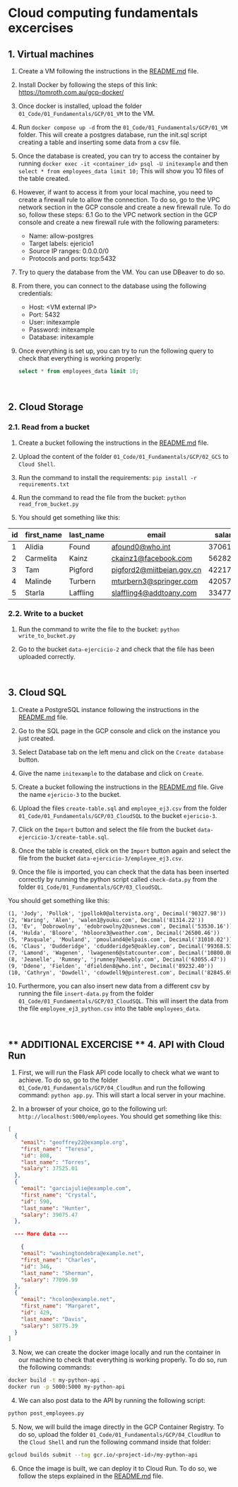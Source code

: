 # Cloud computing fundamentals excercises

## 1. Virtual machines

1. Create a VM following the instructions in the [README.md](/00_DocAux/GCP/README.md) file.

2. Install Docker by following the steps of this link: https://tomroth.com.au/gcp-docker/
   
3. Once docker is installed, upload the folder `01_Code/01_Fundamentals/GCP/01_VM` to the VM.

4. Run `docker compose up -d` from the `01_Code/01_Fundamentals/GCP/01_VM` folder. This will create a postgres database, run the init.sql script creating a table and inserting some data from a csv file.
   
5. Once the database is created, you can try to access the container by running `docker exec -it <container_id> psql -U initexample` and then `select * from employees_data limit 10;` This will show you 10 files of the table created.
   
6. However, if want to access it from your local machine, you need to create a firewall rule to allow the connection. To do so, go to the VPC network section in the GCP console and create a new firewall rule. To do so, follow these steps:
    6.1 Go to the VPC network section in the GCP console and create a new firewall rule with the following parameters:
    - Name: allow-postgres
    - Target labels: ejericio1
    - Source IP ranges: 0.0.0.0/0
    - Protocols and ports: tcp:5432

7. Try to query the database from the VM. You can use DBeaver to do so.

8. From there, you can connect to the database using the following credentials:
   - Host: \<VM external IP\>
   - Port: 5432
   - User: initexample
   - Password: initexample
   - Database: initexample

9. Once everything is set up, you can try to run the following query to check that everything is working properly:
   ```sql
   select * from employees_data limit 10;
   ```

<br>

## 2. Cloud Storage

### 2.1. Read from a bucket

   1. Create a bucket following the instructions in the [README.md](/00_DocAux/GCP/README.md) file.

   2. Upload the content of the folder `01_Code/01_Fundamentals/GCP/02_GCS` to `Cloud Shell`.

   3. Run the command to install the requirements: `pip install -r requirements.txt`

   4. Run the command to read the file from the bucket: `python read_from_bucket.py`

   5. You should get something like this:
   

| id | first_name | last_name | email | salary |
| --- | --- | --- | --- | --- |
| 1 | Alidia | Found |  afound0@who.int | 37061.15 |
| 2 | Carmelita | Kainz | ckainz1@facebook.com | 56282.20 |
| 3 | Tam | Pigford | pigford2@miitbeian.gov.cn | 42217.15 |
| 4 | Malinde | Turbern | mturbern3@springer.com | 42057.87 |
| 5 | Starla | Laffling |  slaffling4@addtoany.com | 33477.31 |


### 2.2. Write to a bucket

   1. Run the command to write the file to the bucket: `python write_to_bucket.py`

   2. Go to the bucket `data-ejercicio-2` and check that the file has been uploaded correctly.


<br>

## 3. Cloud SQL
   
1. Create a PostgreSQL instance following the instructions in the [README.md](/00_DocAux/GCP/README.md) file.

2. Go to the SQL page in the GCP console and click on the instance you just created.
   
3. Select Database tab on the left menu and click on the `Create database` button.

4. Give the name `initexample` to the database and click on `Create`.


5. Create a bucket following the instructions in the [README.md](/00_DocAux/GCP/README.md) file. Give the name `ejericio-3` to the bucket.

6. Upload the files `create-table.sql` and `employee_ej3.csv` from the folder `01_Code/01_Fundamentals/GCP/03_CloudSQL` to the bucket `ejericio-3`.

7. Click on the `Import` button and select the file from the bucket `data-ejercicio-3/create-table.sql`.


8. Once the table is created, click on the `Import` button again and select the file from the bucket `data-ejercicio-3/employee_ej3.csv`.


9. Once the file is imported, you can check that the data has been inserted correctly by running the python script called `check-data.py` from the folder `01_Code/01_Fundamentals/GCP/03_CloudSQL`.

You should get something like this:

```txt
(1, 'Jody', 'Pollok', 'jpollok0@altervista.org', Decimal('90327.98'))
(2, 'Waring', 'Alen', 'walen1@youku.com', Decimal('81314.22'))
(3, 'Ev', 'Dobrowolny', 'edobrowolny2@usnews.com', Decimal('53530.16'))
(4, 'Hulda', 'Bloore', 'hbloore3@weather.com', Decimal('26500.46'))
(5, 'Pasquale', 'Mouland', 'pmouland4@elpais.com', Decimal('31010.02'))
(6, 'Claus', 'Dudderidge', 'cdudderidge5@oakley.com', Decimal('99368.53'))
(7, 'Lamond', 'Wagenen', 'lwagenen6@statcounter.com', Decimal('10800.08'))
(8, 'Jeanelle', 'Rumney', 'jrumney7@weebly.com', Decimal('63055.47'))
(9, 'Ddene', 'Fielden', 'dfielden8@who.int', Decimal('89232.40'))
(10, 'Cathryn', 'Dowdell', 'cdowdell9@pinterest.com', Decimal('82845.69'))
```


10. Furthermore, you can also insert new data from a different csv by running the file `insert-data.py` from the folder `01_Code/01_Fundamentals/GCP/03_CloudSQL`. This will insert the data from the file `employee_ej3_python.csv` into the table `employees_data`.


<br>

## ** ADDITIONAL EXCERCISE ** 4. API with Cloud Run

1. First, we will run the Flask API code locally to check what we want to achieve. To do so, go to the folder `01_Code/01_Fundamentals/GCP/04_CloudRun` and run the following command: `python app.py`. This will start a local server in your machine.

2. In a browser of your choice, go to the following url: `http://localhost:5000/employees`. You should get something like this:

```json
[
  {
    "email": "geoffrey22@example.org",
    "first_name": "Teresa",
    "id": 808,
    "last_name": "Torres",
    "salary": 37525.01
  },
  {
    "email": "garciajulie@example.com",
    "first_name": "Crystal",
    "id": 590,
    "last_name": "Hunter",
    "salary": 39075.47
  },

  --- More data ---

    {
    "email": "washingtondebra@example.net",
    "first_name": "Charles",
    "id": 346,
    "last_name": "Sherman",
    "salary": 77096.99
  },
  {
    "email": "hcolon@example.net",
    "first_name": "Margaret",
    "id": 429,
    "last_name": "Davis",
    "salary": 58775.39
  }
]

```

3. Now, we can create the docker image locally and run the container in our machine to check that everything is working properly. To do so, run the following commands:

```bash
docker build -t my-python-api .
docker run -p 5000:5000 my-python-api
```
4. We can also post data to the API by running the following script:

```bash
python post_employees.py
```

5. Now, we will build the image directly in the GCP Container Registry. To do so, upload the folder `01_Code/01_Fundamentals/GCP/04_CloudRun` to the `Cloud Shell` and run the following command inside that folder:

```bash
gcloud builds submit --tag gcr.io/<project-id>/my-python-api
```

6. Once the image is built, we can deploy it to Cloud Run. To do so, we follow the steps explained in the [README.md](/00_DocAux/GCP/README.md) file.


